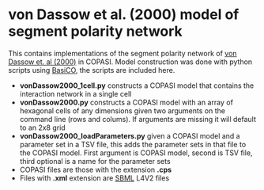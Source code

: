 # von Dassow et al. (2000) model of segment polarity network

This contains implementations of the segment polarity network of [von Dassow et. al (2000)](https://doi.org/10.1038/35018085) in COPASI. Model construction was done with python scripts using [BasiCO](https://github.com/copasi/basico), the scripts are included here.

 - **vonDassow2000_1cell.py** constructs a COPASI model that contains the interaction network in a single cell
 -  **vonDassow2000.py** constructs a COPASI model with an array of hexagonal cells of any dimensions given two arguments on the command line (rows and colums). If arguments are missing it will default to an 2x8 grid
 - **vonDassow2000_loadParameters.py** given a COPASI model and a parameter set in a TSV file, this adds the parameter sets in that file to the COPASI model. First argument is COPASI model, second is TSV file, third optional is a name for the parameter sets
 - COPASI files are those with the extension **.cps**
 - Files with **.xml** extension are [SBML](https://sbml.org/) L4V2 files
